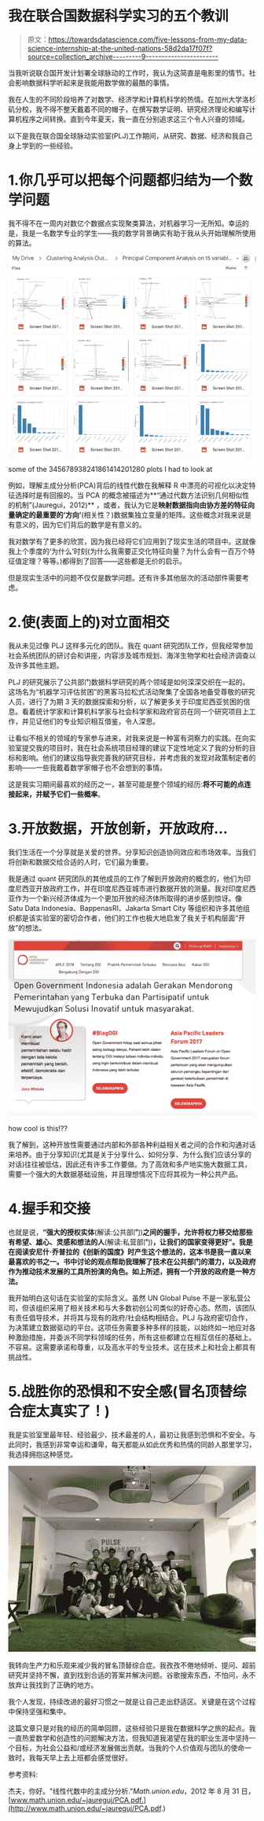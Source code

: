 # 我在联合国数据科学实习的五个教训

> 原文：<https://towardsdatascience.com/five-lessons-from-my-data-science-internship-at-the-united-nations-58d2da17f07f?source=collection_archive---------9----------------------->

当我听说联合国开发计划署全球脉动的工作时，我认为这简直是电影里的情节。社会影响数据科学听起来是我能用数学做的最酷的事情。

我在人生的不同阶段培养了对数学、经济学和计算机科学的热情。在加州大学洛杉矶分校，我不得不整天戴着不同的帽子，在撰写数学证明、研究经济理论和编写计算机程序之间转换。直到今年夏天，我一直在分别追求这三个令人兴奋的领域。

以下是我在联合国全球脉动实验室(PLJ)工作期间，从研究、数据、经济和我自己身上学到的一些经验。

# 1.你几乎可以把每个问题都归结为一个数学问题

我不得不在一周内对数亿个数据点实现聚类算法，对机器学习一无所知。幸运的是，我是一名数学专业的学生——我的数学背景确实有助于我从头开始理解所使用的算法。

![](img/c4d4322c451d0803fcd15b6e28f7ccc2.png)

some of the 345678938241861414201280 plots I had to look at

例如，理解主成分分析(PCA)背后的线性代数在我解释 R 中漂亮的可视化以决定特征选择时是有回报的。当 PCA 的概念被描述为**“通过代数方法识别几何相似性的机制”(Jauregui，2012)** ，或者，我认为它是**映射数据指向由协方差的特征向量确定的最重要的‘方向’**(相关性？)数据集独立变量的矩阵。这些概念对我来说是有意义的，因为它们背后的数学是有意义的。

我对数学有了更多的欣赏，因为我已经将它们应用到了现实生活的项目中。这就像我上个季度的‘为什么’时刻(为什么我需要正交化特征向量？为什么会有一百万个特征值定理？等等。)都得到了回答——这些都是无价的启示。

但是现实生活中的问题不仅仅是数学问题。还有许多其他层次的活动部件需要考虑。

# 2.使(表面上的)对立面相交

我从未见过像 PLJ 这样多元化的团队。我在 quant 研究团队工作，但我经常参加社会系统团队的研讨会和讲座，内容涉及城市规划、海洋生物学和社会经济调查以及许多其他主题。

PLJ 的研究展示了公共部门数据科学研究的两个领域是如何深深交织在一起的。这场名为“机器学习评估贫困”的黑客马拉松式活动聚集了全国各地备受尊敬的研究人员，进行了为期 3 天的数据探索和分析，以了解更多关于印度尼西亚贫困的信息。看着统计学家和计算机科学家与社会科学家和政府官员在同一个研究项目上工作，并见证他们的专业知识相互借鉴，令人深思。

让看似不相关的领域的专家参与进来，对我来说是一种富有洞察力的实践。在向实验室提交我的项目时，我在社会系统项目经理的建议下定性地定义了我的分析的目标和影响。他们的建议指导我完善我的研究目标，并考虑我的发现对政策制定者的影响——一些我戴着数学家帽子也不会想到的事情。

这是我实习期间最喜欢的经历之一，甚至可能是整个领域的经历:**将不可能的点连接起来，并赋予它们一些概率**。

# 3.开放数据，开放创新，开放政府…

我们生活在一个分享就是关爱的世界。分享知识创造协同效应和市场效率。当我们将创新和数据交给合适的人时，它们最为重要。

我是通过 quant 研究团队的其他成员的工作了解到开放政府的概念的，他们为印度尼西亚开放政府工作，并在印度尼西亚城市进行数据开放的测量。我对印度尼西亚作为一个新兴经济体成为一个更加开放的经济体所取得的进步感到惊讶。像 Satu Data Indonesia、BappenasRI、Jakarta Smart City 等组织和许多其他组织都是该实验室的密切合作者，他们的工作也极大地启发了我关于机构层面“开放”的想法。

![](img/64249deecdbf3df820e787de97939925.png)

how cool is this!??

我了解到，这种开放性需要通过内部和外部各种利益相关者之间的合作和沟通对话来培养。由于分享知识(尤其是关于分享什么、如何分享、为什么我们应该分享的对话)往往被低估，因此还有许多工作要做。为了高效和多产地实施大数据工具，需要一个强大的大数据基础设施，并且理想情况下应将其视为一种公共产品。

# 4.握手和交接

也就是说，**“强大的授权实体**(解读:公共部门)**之间的握手，允许将权力移交给那些有希望、雄心、灵感和想法的人**(解读:私营部门)**，让我们的国家变得更好”。我是在阅读安尼什·乔普拉的《创新的国度》时产生这个想法的，这本书是我一直以来最喜欢的书之一。书中讨论的观点帮助我理解了技术在公共部门的潜力，以及政府作为推动技术发展的工具所扮演的角色。如上所述，拥有一个开放的政府是一种方法。**

我开始明白这句话在实验室的实际含义。虽然 UN Global Pulse 不是一家私营公司，但该组织采用了相关技术和与大多数初创公司类似的好奇心态。然而，该团队有责任倡导技术，并将其与现有的政府/社会结构相结合。PLJ 与政府密切合作，为决策建立数据驱动的平台。这项任务需要多种多样的技能，以始终如一地应对各种激励措施，并委派不同学科领域的任务，所有这些都建立在相互信任的基础上。不容易。这需要承诺和尊重，以及高水平的专业技术。这在技术上和社会上都具有挑战性。

# 5.战胜你的恐惧和不安全感(冒名顶替综合症太真实了！)

我是实验室里最年轻、经验最少、技术最差的人，最初让我感到恐惧和不安全。与此同时，我感到非常幸运和谦卑，每天都能从如此优秀和热情的同龄人那里学习，我选择拥抱这种感觉。

![](img/3e8957728f1947fbaee88eeeb578e2e0.png)

我转向生产力和乐观来减少我的冒名顶替综合症。我孜孜不倦地倾听、提问、超前研究并坚持不懈，直到找到合适的答案并解决问题。谷歌搜索东西，不怕问，永不放弃让我找到了正确的地方。

我个人发现，持续改进的最好习惯之一就是让自己走出舒适区。关键是在这个过程中保持坚强和集中。

这篇文章只是对我的经历的简单回顾，这些经验只是我在数据科学之旅的起点。我一直热爱数学和创造性的问题解决方法，但我知道我渴望在我的职业生涯中坚持一个目标，为社会公益和/或经济发展做出贡献。当我的个人价值观与团队的使命一致时，我每天早上去上班都会感觉很好。

参考资料:

杰夫，你好。"线性代数中的主成分分析."*Math.union.edu*，2012 年 8 月 31 日，[www.math.union.edu/~jaureguj/PCA.pdf.](http://www.math.union.edu/~jaureguj/PCA.pdf.)